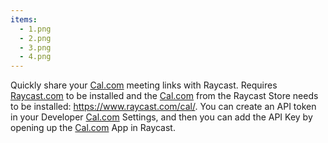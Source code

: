 ```yaml
---
items:
  - 1.png
  - 2.png
  - 3.png
  - 4.png
---
```


Quickly share your [Cal.com](https://cal.com) meeting links with Raycast. Requires [Raycast.com](https://www.raycast.com/) to be installed and the [Cal.com](https://cal.com) from the Raycast Store needs to be installed: https://www.raycast.com/cal/. You can create an API token in your Developer [Cal.com](https://cal.com) Settings, and then you can add the API Key by opening up the [Cal.com](https://cal.com) App in Raycast.
